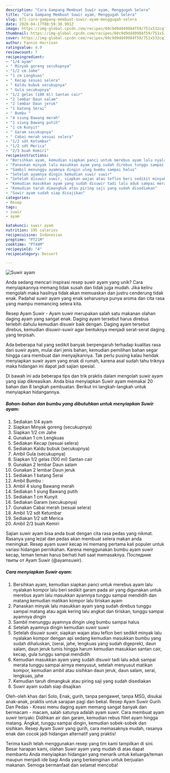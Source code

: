 ```yaml
---
description: "Cara Gampang Membuat Suwir ayam, Menggugah Selera"
title: "Cara Gampang Membuat Suwir ayam, Menggugah Selera"
slug: 671-cara-gampang-membuat-suwir-ayam-menggugah-selera
date: 2020-04-17T00:59:30.991Z
image: https://img-global.cpcdn.com/recipes/60c9d9dd49984f59/751x532cq70/suwir-ayam-foto-resep-utama.jpg
thumbnail: https://img-global.cpcdn.com/recipes/60c9d9dd49984f59/751x532cq70/suwir-ayam-foto-resep-utama.jpg
cover: https://img-global.cpcdn.com/recipes/60c9d9dd49984f59/751x532cq70/suwir-ayam-foto-resep-utama.jpg
author: Fannie Harrison
ratingvalue: 4.9
reviewcount: 7
recipeingredient:
- "1/4 ayam"
- " Minyak goreng secukupnya"
- "1/2 cm Jahe"
- "1 cm Lengkuas"
- " Kecap sesuai selera"
- " Kaldu bubuk secukupnya"
- " Gula secukupnya"
- "1/2 gelas (100 ml) Santan cair"
- "2 lembar Daun salam"
- "2 lembar Daun jeruk"
- "1 batang Serai"
- " Bumbu "
- "4 siung Bawang merah"
- "1 siung Bawang putih"
- "1 cm Kunyit"
- " Garam secukupnya"
- " Cabai merah sesuai selera"
- "1/2 sdt Ketumbar"
- "1/2 sdt Merica"
- "2/3 buah Kemiri"
recipeinstructions:
- "Bersihkan ayam, kemudian siapkan panci untuk merebus ayam lalu nyalakan kompor lalu beri sedikit garam pada air yang digunakan untuk merebus ayam lalu masukkan ayamnya tunggu sampai mendidih dan matang kemudian matikan kompor lalu tiriskan ayam"
- "Panaskan minyak lalu masukkan ayam yang sudah direbus tunggu sampai matang atau agak kering lalu angkat dan tiriskan, tunggu sampai ayamnya dingin"
- "Sambil menunggu ayamnya dingin uleg bumbu sampai halus"
- "Setelah ayamnya dingin kemudian suwir suwir"
- "Setelah disuwir suwir, siapkan wajan atau teflon beri sedikit minyak lalu nyalakan kompor dengan api sedang kemudian masukkan bumbu yang sudah dihaluskan, (serai, jahe, lengkuas yang sudah digeprek), daun salam, daun jeruk tumis hingga harum kemudian masukkan santan cair, kecap, gula tunggu sampai mendidih"
- "Kemudian masukkan ayam yang sudah disuwir tadi lalu aduk sampai merata tunggu sampai airnya menyusut, setelah menyusut matikan kompor, kemudian ambil atau sisihkan daun jeruk, daun salam, serai, lengkuas, jahe"
- "Kemudian taruh dimangkuk atau piring saji yang sudah disediakan"
- "Suwir ayam sudah siap disajikan"
categories:
- Resep
tags:
- suwir
- ayam

katakunci: suwir ayam 
nutrition: 195 calories
recipecuisine: Indonesian
preptime: "PT21M"
cooktime: "PT48M"
recipeyield: "4"
recipecategory: Dessert

---
```



![Suwir ayam](https://img-global.cpcdn.com/recipes/60c9d9dd49984f59/751x532cq70/suwir-ayam-foto-resep-utama.jpg)

Anda sedang mencari inspirasi resep suwir ayam yang unik? Cara menyiapkannya memang tidak susah dan tidak juga mudah. Jika keliru mengolah maka hasilnya tidak akan memuaskan dan justru cenderung tidak enak. Padahal suwir ayam yang enak seharusnya punya aroma dan cita rasa yang mampu memancing selera kita.

Resep Ayam Suwir - Ayam suwir merupakan salah satu makanan olahan daging ayam yang sangat enak. Daging ayam tersebut harus direbus terlebih dahulu kemudian disuwir baik dengan. Daging ayam tersebut direbus, kemudian disuwir-suwir agar bentuknya menjadi serat-serat daging yang terpisah.

Ada beberapa hal yang sedikit banyak berpengaruh terhadap kualitas rasa dari suwir ayam, mulai dari jenis bahan, kemudian pemilihan bahan segar hingga cara membuat dan menyajikannya. Tak perlu pusing kalau hendak menyiapkan suwir ayam yang enak di rumah, karena asal sudah tahu triknya maka hidangan ini dapat jadi sajian spesial.


Di bawah ini ada beberapa tips dan trik praktis dalam mengolah suwir ayam yang siap dikreasikan. Anda bisa menyiapkan Suwir ayam memakai 20 bahan dan 8 langkah pembuatan. Berikut ini langkah-langkah untuk menyiapkan hidangannya.

<!--inarticleads1-->

##### Bahan-bahan dan bumbu yang dibutuhkan untuk menyiapkan Suwir ayam:

1. Sediakan 1/4 ayam
1. Siapkan  Minyak goreng (secukupnya)
1. Siapkan 1/2 cm Jahe
1. Gunakan 1 cm Lengkuas
1. Sediakan  Kecap (sesuai selera)
1. Sediakan  Kaldu bubuk (secukupnya)
1. Ambil  Gula (secukupnya)
1. Siapkan 1/2 gelas (100 ml) Santan cair
1. Gunakan 2 lembar Daun salam
1. Gunakan 2 lembar Daun jeruk
1. Sediakan 1 batang Serai
1. Ambil  Bumbu :
1. Ambil 4 siung Bawang merah
1. Sediakan 1 siung Bawang putih
1. Sediakan 1 cm Kunyit
1. Sediakan  Garam (secukupnya)
1. Gunakan  Cabai merah (sesuai selera)
1. Ambil 1/2 sdt Ketumbar
1. Sediakan 1/2 sdt Merica
1. Ambil 2/3 buah Kemiri


Sajian suwir ayam bisa anda buat dengan cita rasa pedas yang nikmat. Rasanya yang lezat dan pedas akan membuat selera makan anda meningkat. Resep ayam suwir kecap ini memang pertama kali populer untuk variasi hidangan pernikahan. Karena menggunakan bumbu ayam suwir kecap, teman teman harus berhati hati saat memasaknya. Последние твиты от Ayam Suwir (@ayamsuwir). 

<!--inarticleads2-->

##### Cara menyiapkan Suwir ayam:

1. Bersihkan ayam, kemudian siapkan panci untuk merebus ayam lalu nyalakan kompor lalu beri sedikit garam pada air yang digunakan untuk merebus ayam lalu masukkan ayamnya tunggu sampai mendidih dan matang kemudian matikan kompor lalu tiriskan ayam
1. Panaskan minyak lalu masukkan ayam yang sudah direbus tunggu sampai matang atau agak kering lalu angkat dan tiriskan, tunggu sampai ayamnya dingin
1. Sambil menunggu ayamnya dingin uleg bumbu sampai halus
1. Setelah ayamnya dingin kemudian suwir suwir
1. Setelah disuwir suwir, siapkan wajan atau teflon beri sedikit minyak lalu nyalakan kompor dengan api sedang kemudian masukkan bumbu yang sudah dihaluskan, (serai, jahe, lengkuas yang sudah digeprek), daun salam, daun jeruk tumis hingga harum kemudian masukkan santan cair, kecap, gula tunggu sampai mendidih
1. Kemudian masukkan ayam yang sudah disuwir tadi lalu aduk sampai merata tunggu sampai airnya menyusut, setelah menyusut matikan kompor, kemudian ambil atau sisihkan daun jeruk, daun salam, serai, lengkuas, jahe
1. Kemudian taruh dimangkuk atau piring saji yang sudah disediakan
1. Suwir ayam sudah siap disajikan


Oleh-oleh khas dari Solo, Enak, gurih, tanpa pengawet, tanpa MSG, disukai anak-anak, praktis untuk sarapan pagi dan bekal. Resep Ayam Suwir Gurih Dan Pedas - Kreasi menu daging ayam memang sangat banyak dan bermacam - macam, salah satunya adalah ayam suwir. Cara membuat ayam suwir teriyaki: Didihkan air dan garam, kemudian rebus fillet ayam hingga matang. Angkat, tunggu sampai dingin, kemudian sobek-sobek dan sisihkan. Resep Ayam Suwir yang gurih, cara memasaknya mudah, rasanya enak dan cocok jadi hidangan alternatif yang praktis! 

Terima kasih telah menggunakan resep yang tim kami tampilkan di sini. Besar harapan kami, olahan Suwir ayam yang mudah di atas dapat membantu Anda menyiapkan hidangan yang menarik untuk keluarga/teman maupun menjadi ide bagi Anda yang berkeinginan untuk berjualan makanan. Semoga bermanfaat dan selamat mencoba!
